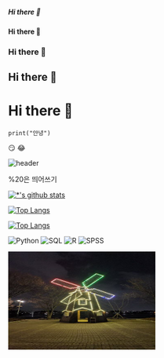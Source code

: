 ##### Hi there 👋
#### Hi there 👋
### Hi there 👋
## Hi there 👋
# Hi there 👋

```
print("안녕")
```

:smirk:
:joy:

![header](https://capsule-render.vercel.app/api?type=wave&color=auto&height=300&section=header&text=깃허브%20특강&fontSize=90)

%20은 띄어쓰기

[![*'s github stats](https://github-readme-stats.vercel.app/api?username=ShyeKim)](https://github.com/ShyeKim)

[![Top Langs](https://github-readme-stats.vercel.app/api/top-langs/?username=ShyeKim)](https://github.com/ShyeKim/github-readme-stats)

[![Top Langs](https://github-readme-stats.vercel.app/api/top-langs/?username=ShyeKim&layout=compact)](https://github.com/ShyeKim/github-readme-stats)

![Python](https://img.shields.io/badge/-Python-123456?style=flat-square&logo=Python&logoColor=black)
![SQL](https://img.shields.io/badge/-SQL-007396?style=flat&logo=SQL&logoColor=ffffff)
![R](https://img.shields.io/badge/-R-6DB33F?style=for-the-badge&logo=R&logoColor=white)
![SPSS](https://img.shields.io/badge/-SPSS-782E9A?style=for-the-badge&logo=SPSS&logoColor=blue)

<img src='images/picture01.jpg' width=300 height=200> </img>

<!--
**ShyeKim/ShyeKim** is a ✨ _special_ ✨ repository because its `README.md` (this file) appears on your GitHub profile.

Here are some ideas to get you started:

- 🔭 I’m currently working on ...
- 🌱 I’m currently learning ...
- 👯 I’m looking to collaborate on ...
- 🤔 I’m looking for help with ...
- 💬 Ask me about ...
- 📫 How to reach me: ...
- 😄 Pronouns: ...
- ⚡ Fun fact: ...
-->
